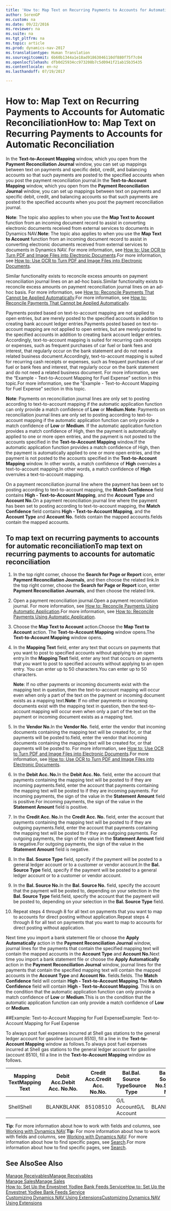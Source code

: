 ```yaml
---
title: 'How to: Map Text on Recurring Payments to Accounts for Automatic Reconciliation'
author: SorenGP
ms.custom: na
ms.date: 09/22/2016
ms.reviewer: na
ms.suite: na
ms.tgt_pltfrm: na
ms.topic: article
ms.prod: dynamics-nav-2017
ms.translationtype: Human Translation
ms.sourcegitcommit: 6b60b1344a1e18ad91863046110df880f75f7c04
ms.openlocfilehash: dfb0d25934cc973208b7c5d0941f21ab15b35435
ms.contentlocale: en-nz
ms.lasthandoff: 07/19/2017

---
```


# <a name="how-to-map-text-on-recurring-payments-to-accounts-for-automatic-reconciliation"></a><span data-ttu-id="316f2-102">How to: Map Text on Recurring Payments to Accounts for Automatic Reconciliation</span><span class="sxs-lookup"><span data-stu-id="316f2-102">How to: Map Text on Recurring Payments to Accounts for Automatic Reconciliation</span></span>
<span data-ttu-id="316f2-103">In the **Text-to-Account Mapping** window, which you open from the **Payment Reconciliation Journal** window, you can set up mappings between text on payments and specific debit, credit, and balancing accounts so that such payments are posted to the specified accounts when you post the payment reconciliation journal.</span><span class="sxs-lookup"><span data-stu-id="316f2-103">In the **Text-to-Account Mapping** window, which you open from the **Payment Reconciliation Journal** window, you can set up mappings between text on payments and specific debit, credit, and balancing accounts so that such payments are posted to the specified accounts when you post the payment reconciliation journal.</span></span>

<span data-ttu-id="316f2-104">**Note**: The topic also applies to when you use the **Map Text to Account** function from an incoming document record to assist in converting electronic documents received from external services to documents in Dynamics NAV.</span><span class="sxs-lookup"><span data-stu-id="316f2-104">**Note**: The topic also applies to when you use the **Map Text to Account** function from an incoming document record to assist in converting electronic documents received from external services to documents in Dynamics NAV.</span></span> <span data-ttu-id="316f2-105">For more information, see [How to: Use OCR to Turn PDF and Image Files into Electronic Documents](across-how-use-ocr-pdf-images-files.md).</span><span class="sxs-lookup"><span data-stu-id="316f2-105">For more information, see [How to: Use OCR to Turn PDF and Image Files into Electronic Documents](across-how-use-ocr-pdf-images-files.md).</span></span>   

<span data-ttu-id="316f2-106">Similar functionality exists to reconcile excess amounts on payment reconciliation journal lines on an ad-hoc basis.</span><span class="sxs-lookup"><span data-stu-id="316f2-106">Similar functionality exists to reconcile excess amounts on payment reconciliation journal lines on an ad-hoc basis.</span></span> <span data-ttu-id="316f2-107">For more information, see [How to: Reconcile Payments That Cannot be Applied Automatically](receivables-how-reconcile-payments-cannot-apply-auto.md).</span><span class="sxs-lookup"><span data-stu-id="316f2-107">For more information, see [How to: Reconcile Payments That Cannot be Applied Automatically](receivables-how-reconcile-payments-cannot-apply-auto.md).</span></span>

<span data-ttu-id="316f2-108">Payments posted based on text-to-account mapping are not applied to open entries, but are merely posted to the specified accounts in addition to creating bank account ledger entries.</span><span class="sxs-lookup"><span data-stu-id="316f2-108">Payments posted based on text-to-account mapping are not applied to open entries, but are merely posted to the specified accounts in addition to creating bank account ledger entries.</span></span> <span data-ttu-id="316f2-109">Accordingly, text-to-account mapping is suited for recurring cash receipts or expenses, such as frequent purchases of car fuel or bank fees and interest, that regularly occur on the bank statement and do not need a related business document.</span><span class="sxs-lookup"><span data-stu-id="316f2-109">Accordingly, text-to-account mapping is suited for recurring cash receipts or expenses, such as frequent purchases of car fuel or bank fees and interest, that regularly occur on the bank statement and do not need a related business document.</span></span> <span data-ttu-id="316f2-110">For more information, see the “Example - Text-to-Account Mapping for Fuel Expense” section in this topic.</span><span class="sxs-lookup"><span data-stu-id="316f2-110">For more information, see the “Example - Text-to-Account Mapping for Fuel Expense” section in this topic.</span></span>

<span data-ttu-id="316f2-111">**Note**: Payments on reconciliation journal lines are only set to posting according to text-to-account mapping if the automatic application function can only provide a match confidence of **Low** or **Medium**.</span><span class="sxs-lookup"><span data-stu-id="316f2-111">**Note**: Payments on reconciliation journal lines are only set to posting according to text-to-account mapping if the automatic application function can only provide a match confidence of **Low** or **Medium**.</span></span> <span data-ttu-id="316f2-112">If the automatic application function provides a match confidence of High, then the payment is automatically applied to one or more open entries, and the payment is not posted to the accounts specified in the **Text-to-Account Mapping** window.</span><span class="sxs-lookup"><span data-stu-id="316f2-112">If the automatic application function provides a match confidence of High, then the payment is automatically applied to one or more open entries, and the payment is not posted to the accounts specified in the **Text-to-Account Mapping** window.</span></span> <span data-ttu-id="316f2-113">In other words, a match confidence of **High** overrules a text-to-account mapping.</span><span class="sxs-lookup"><span data-stu-id="316f2-113">In other words, a match confidence of **High** overrules a text-to-account mapping.</span></span>

<span data-ttu-id="316f2-114">On a payment reconciliation journal line where the payment has been set to posting according to text-to-account mapping, the **Match Confidence** field contains **High - Text-to-Account Mapping**, and the **Account Type** and **Account No.**</span><span class="sxs-lookup"><span data-stu-id="316f2-114">On a payment reconciliation journal line where the payment has been set to posting according to text-to-account mapping, the **Match Confidence** field contains **High - Text-to-Account Mapping**, and the **Account Type** and **Account No.**</span></span> <span data-ttu-id="316f2-115">fields contain the mapped accounts.</span><span class="sxs-lookup"><span data-stu-id="316f2-115">fields contain the mapped accounts.</span></span>

## <a name="to-map-text-on-recurring-payments-to-accounts-for-automatic-reconciliation"></a><span data-ttu-id="316f2-116">To map text on recurring payments to accounts for automatic reconciliation</span><span class="sxs-lookup"><span data-stu-id="316f2-116">To map text on recurring payments to accounts for automatic reconciliation</span></span>
1. <span data-ttu-id="316f2-117">In the top right corner, choose the **Search for Page or Report** icon, enter **Payment Reconciliation Journals**, and then choose the related link.</span><span class="sxs-lookup"><span data-stu-id="316f2-117">In the top right corner, choose the **Search for Page or Report** icon, enter **Payment Reconciliation Journals**, and then choose the related link.</span></span>
2. <span data-ttu-id="316f2-118">Open a payment reconciliation journal.</span><span class="sxs-lookup"><span data-stu-id="316f2-118">Open a payment reconciliation journal.</span></span> <span data-ttu-id="316f2-119">For more information, see [How to: Reconcile Payments Using Automatic Application](receivables-how-reconcile-payments-auto-application.md).</span><span class="sxs-lookup"><span data-stu-id="316f2-119">For more information, see [How to: Reconcile Payments Using Automatic Application](receivables-how-reconcile-payments-auto-application.md).</span></span>
3. <span data-ttu-id="316f2-120">Choose the **Map Text to Account** action.</span><span class="sxs-lookup"><span data-stu-id="316f2-120">Choose the **Map Text to Account** action.</span></span> <span data-ttu-id="316f2-121">The **Text-to-Account Mapping** window opens.</span><span class="sxs-lookup"><span data-stu-id="316f2-121">The **Text-to-Account Mapping** window opens.</span></span>
4. <span data-ttu-id="316f2-122">In the **Mapping Text** field, enter any text that occurs on payments that you want to post to specified accounts without applying to an open entry.</span><span class="sxs-lookup"><span data-stu-id="316f2-122">In the **Mapping Text** field, enter any text that occurs on payments that you want to post to specified accounts without applying to an open entry.</span></span> <span data-ttu-id="316f2-123">You can enter up to 50 characters.</span><span class="sxs-lookup"><span data-stu-id="316f2-123">You can enter up to 50 characters.</span></span>

    <span data-ttu-id="316f2-124">**Note**: If no other payments or incoming documents exist with the mapping text in question, then the text-to-account mapping will occur even when only a part of the text on the payment or incoming document exists as a mapping text.</span><span class="sxs-lookup"><span data-stu-id="316f2-124">**Note**: If no other payments or incoming documents exist with the mapping text in question, then the text-to-account mapping will occur even when only a part of the text on the payment or incoming document exists as a mapping text.</span></span>
5. <span data-ttu-id="316f2-125">In the **Vendor No.**</span><span class="sxs-lookup"><span data-stu-id="316f2-125">In the **Vendor No.**</span></span> <span data-ttu-id="316f2-126">field, enter the vendor that incoming documents containing the mapping text will be created for, or that payments will be posted to.</span><span class="sxs-lookup"><span data-stu-id="316f2-126">field, enter the vendor that incoming documents containing the mapping text will be created for, or that payments will be posted to.</span></span> <span data-ttu-id="316f2-127">For more information, see [How to: Use OCR to Turn PDF and Image Files into Electronic Documents](across-how-use-ocr-pdf-images-files.md).</span><span class="sxs-lookup"><span data-stu-id="316f2-127">For more information, see [How to: Use OCR to Turn PDF and Image Files into Electronic Documents](across-how-use-ocr-pdf-images-files.md).</span></span>      
6. <span data-ttu-id="316f2-128">In the **Debit Acc. No.**</span><span class="sxs-lookup"><span data-stu-id="316f2-128">In the **Debit Acc. No.**</span></span> <span data-ttu-id="316f2-129">field, enter the account that payments containing the mapping text will be posted to if they are incoming payments.</span><span class="sxs-lookup"><span data-stu-id="316f2-129">field, enter the account that payments containing the mapping text will be posted to if they are incoming payments.</span></span> <span data-ttu-id="316f2-130">For incoming payments, the sign of the value in the **Statement Amount** field is positive.</span><span class="sxs-lookup"><span data-stu-id="316f2-130">For incoming payments, the sign of the value in the **Statement Amount** field is positive.</span></span>
7. <span data-ttu-id="316f2-131">In the **Credit Acc. No.**</span><span class="sxs-lookup"><span data-stu-id="316f2-131">In the **Credit Acc. No.**</span></span> <span data-ttu-id="316f2-132">field, enter the account that payments containing the mapping text will be posted to if they are outgoing payments.</span><span class="sxs-lookup"><span data-stu-id="316f2-132">field, enter the account that payments containing the mapping text will be posted to if they are outgoing payments.</span></span> <span data-ttu-id="316f2-133">For outgoing payments, the sign of the value in the **Statement Amount** field is negative.</span><span class="sxs-lookup"><span data-stu-id="316f2-133">For outgoing payments, the sign of the value in the **Statement Amount** field is negative.</span></span>
8. <span data-ttu-id="316f2-134">In the **Bal. Source Type** field, specify if the payment will be posted to a general ledger account or to a customer or vendor account.</span><span class="sxs-lookup"><span data-stu-id="316f2-134">In the **Bal. Source Type** field, specify if the payment will be posted to a general ledger account or to a customer or vendor account.</span></span>
9. <span data-ttu-id="316f2-135">In the **Bal. Source No.**</span><span class="sxs-lookup"><span data-stu-id="316f2-135">In the **Bal. Source No.**</span></span> <span data-ttu-id="316f2-136">field, specify the account that the payment will be posted to, depending on your selection in the **Bal. Source Type** field.</span><span class="sxs-lookup"><span data-stu-id="316f2-136">field, specify the account that the payment will be posted to, depending on your selection in the **Bal. Source Type** field.</span></span>
10. <span data-ttu-id="316f2-137">Repeat steps 4 through 8 for all text on payments that you want to map to accounts for direct posting without application.</span><span class="sxs-lookup"><span data-stu-id="316f2-137">Repeat steps 4 through 8 for all text on payments that you want to map to accounts for direct posting without application.</span></span>

<span data-ttu-id="316f2-138">Next time you import a bank statement file or choose the **Apply Automatically** action in the **Payment Reconciliation Journal** window, journal lines for the payments that contain the specified mapping text will contain the mapped accounts in the **Account Type** and **Account No.**</span><span class="sxs-lookup"><span data-stu-id="316f2-138">Next time you import a bank statement file or choose the **Apply Automatically** action in the **Payment Reconciliation Journal** window, journal lines for the payments that contain the specified mapping text will contain the mapped accounts in the **Account Type** and **Account No.**</span></span> <span data-ttu-id="316f2-139">fields.</span><span class="sxs-lookup"><span data-stu-id="316f2-139">fields.</span></span> <span data-ttu-id="316f2-140">The **Match Confidence** field will contain **High - Text-to-Account Mapping**.</span><span class="sxs-lookup"><span data-stu-id="316f2-140">The **Match Confidence** field will contain **High - Text-to-Account Mapping**.</span></span> <span data-ttu-id="316f2-141">This is on the condition that the automatic application function can only provide a match confidence of **Low** or **Medium**.</span><span class="sxs-lookup"><span data-stu-id="316f2-141">This is on the condition that the automatic application function can only provide a match confidence of **Low** or **Medium**.</span></span>

##<a name="example-text-to-account-mapping-for-fuel-expense"></a><span data-ttu-id="316f2-142">Example: Text-to-Account Mapping for Fuel Expense</span><span class="sxs-lookup"><span data-stu-id="316f2-142">Example: Text-to-Account Mapping for Fuel Expense</span></span>

<span data-ttu-id="316f2-143">To always post fuel expenses incurred at Shell gas stations to the general ledger account for gasoline (account 8510), fill a line in the **Text-to-Account Mapping** window as follows.</span><span class="sxs-lookup"><span data-stu-id="316f2-143">To always post fuel expenses incurred at Shell gas stations to the general ledger account for gasoline (account 8510), fill a line in the **Text-to-Account Mapping** window as follows.</span></span>

|<span data-ttu-id="316f2-144">Mapping Text</span><span class="sxs-lookup"><span data-stu-id="316f2-144">Mapping Text</span></span> |<span data-ttu-id="316f2-145">Debit Acc.</span><span class="sxs-lookup"><span data-stu-id="316f2-145">Debit Acc.</span></span> <span data-ttu-id="316f2-146">No.</span><span class="sxs-lookup"><span data-stu-id="316f2-146">No.</span></span> |<span data-ttu-id="316f2-147">Credit Acc.</span><span class="sxs-lookup"><span data-stu-id="316f2-147">Credit Acc.</span></span> <span data-ttu-id="316f2-148">No.</span><span class="sxs-lookup"><span data-stu-id="316f2-148">No.</span></span> |<span data-ttu-id="316f2-149">Bal.</span><span class="sxs-lookup"><span data-stu-id="316f2-149">Bal.</span></span> <span data-ttu-id="316f2-150">Source Type</span><span class="sxs-lookup"><span data-stu-id="316f2-150">Source Type</span></span> |<span data-ttu-id="316f2-151">Bal.</span><span class="sxs-lookup"><span data-stu-id="316f2-151">Bal.</span></span> <span data-ttu-id="316f2-152">Source No.</span><span class="sxs-lookup"><span data-stu-id="316f2-152">Source No.</span></span> |
|-------------|---------------|----------------|-----------------|----------------|
|<span data-ttu-id="316f2-153">Shell</span><span class="sxs-lookup"><span data-stu-id="316f2-153">Shell</span></span> |<span data-ttu-id="316f2-154">BLANK</span><span class="sxs-lookup"><span data-stu-id="316f2-154">BLANK</span></span> |<span data-ttu-id="316f2-155">8510</span><span class="sxs-lookup"><span data-stu-id="316f2-155">8510</span></span> |<span data-ttu-id="316f2-156">G/L Account</span><span class="sxs-lookup"><span data-stu-id="316f2-156">G/L Account</span></span>|<span data-ttu-id="316f2-157">BLANK</span><span class="sxs-lookup"><span data-stu-id="316f2-157">BLANK</span></span>|

<span data-ttu-id="316f2-158">**Tip**: For more information about how to work with fields and columns, see [Working with Dynamics NAV](ui-work-product.md).</span><span class="sxs-lookup"><span data-stu-id="316f2-158">**Tip**: For more information about how to work with fields and columns, see [Working with Dynamics NAV](ui-work-product.md).</span></span> <span data-ttu-id="316f2-159">For more information about how to find specific pages, see [Search](ui-search.md).</span><span class="sxs-lookup"><span data-stu-id="316f2-159">For more information about how to find specific pages, see [Search](ui-search.md).</span></span>

## <a name="see-also"></a><span data-ttu-id="316f2-160">See Also</span><span class="sxs-lookup"><span data-stu-id="316f2-160">See Also</span></span>
[<span data-ttu-id="316f2-161">Manage Receivables</span><span class="sxs-lookup"><span data-stu-id="316f2-161">Manage Receivables</span></span>](receivables-manage-receivables.md)  
[<span data-ttu-id="316f2-162">Manage Sales</span><span class="sxs-lookup"><span data-stu-id="316f2-162">Manage Sales</span></span>](sales-manage-sales.md)  
[<span data-ttu-id="316f2-163">How to: Set Up the Envestnet Yodlee Bank Feeds Service</span><span class="sxs-lookup"><span data-stu-id="316f2-163">How to: Set Up the Envestnet Yodlee Bank Feeds Service</span></span>](bank-how-setup-bank-statement-service.md)  
[<span data-ttu-id="316f2-164">Customizing Dynamics NAV Using Extensions</span><span class="sxs-lookup"><span data-stu-id="316f2-164">Customizing Dynamics NAV Using Extensions</span></span>](ui-extensions.md)


